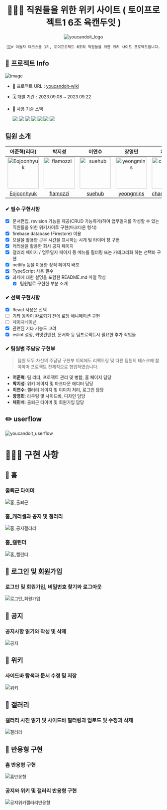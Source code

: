 <div align="center">

# **🧑🏻‍💻 직원들을 위한 위키 사이트 ( 토이프로젝트1 6조 육캔두잇 )**

![youcandoit_logo](https://github.com/Fastcampus-Youcandoit/frontend/assets/42928784/0a36f778-2a02-4e5e-9bee-20069c378ed5)

    💁🏻‍♂️ 야놀자 테크스쿨 1기, 토이프로젝트 6조의 직원들을 위한 위키 사이트 프로젝트입니다.

</div>

## 📌 프로젝트 Info

![image](https://github.com/Fastcampus-Youcandoit/frontend/assets/42928784/44f4dbb1-c506-4060-beb1-881d7a0763c9)

- 🔗 프로젝트 URL : [youcandoit-wiki](https://youcandoit-wiki.netlify.app)
- 🗓️ 개발 기간 : 2023.09.08 ~ 2023.09.22
- 🔨 사용 기술 스택

  <img src="https://img.shields.io/badge/html5-E34F26?style=for-the-badge&logo=html5&logoColor=white">
  <img src="https://img.shields.io/badge/css-1572B6?style=for-the-badge&logo=css3&logoColor=white"> 
  <img src="https://img.shields.io/badge/react-61DAFB?style=for-the-badge&logo=react&logoColor=black">
  <img src="https://img.shields.io/badge/Typescript-3178C6?style=flat-square&logo=Typescript&logoColor=white"/>
  <img src="https://img.shields.io/badge/firebase-FFCA28?style=for-the-badge&logo=firebase&logoColor=white">
  <img src="https://img.shields.io/badge/github-181717?style=for-the-badge&logo=github&logoColor=white">
  <img src="https://img.shields.io/badge/git-F05032?style=for-the-badge&logo=git&logoColor=white">

## 팀원 소개

<!-- prettier-ignore-start -->
|어준혁(리더)|박지성|이연수|장영민|채민석|
|:-:|:-:|:-:|:-:|:-:|
|<img src="https://github.com/Fastcampus-Youcandoit/frontend/assets/117037249/15f4ae16-28ef-40d1-b9ce-d978884e8d81" alt="Eojoonhyuk" width="100" height="100">|<img src="https://github.com/Fastcampus-Youcandoit/frontend/assets/117037249/c1f038bc-93ae-4d7e-b0c3-d939f71f0293" alt="flamozzi" width="100" height="100">|<img src="https://github.com/Fastcampus-Youcandoit/frontend/assets/117037249/3580cf59-d8be-4f03-9fac-7ce8a06a8c18" alt="suehub" width="100" height="100">|<img src="https://github.com/Fastcampus-Youcandoit/frontend/assets/117037249/d668842a-3a3a-416b-a262-210719d225ec" alt="yeongmins" width="100" height="100">|<img src="https://github.com/Fastcampus-Youcandoit/frontend/assets/117037249/d4856748-092f-498f-a23f-2dd04088b96c" alt="chaeminseok" width="100" height="100">|
|[Eojoonhyuk](https://github.com/Eojoonhyuk)|[flamozzi](https://github.com/flamozzi)|[suehub](https://github.com/suehub)|[yeongmins](https://github.com/yeongmins)|[chaeminseok](https://github.com/chaeminseok)|

<!-- prettier-ignore-end -->

### ✔ 필수 구현사항

- [x] 문서편집, revision 기능을 제공(CRUD 가능하게)하여 업무일지를 작성할 수 있는 직원들을 위한 위키사이트 구현(마크다운 형식)
- [x] firebase database (Firestore) 이용
- [x] 모달을 활용한 근무 시간을 표시하는 시계 및 타이머 창 구현
- [x] 캐러셀을 활용한 회사 공지 페이지
- [x] 갤러리 페이지 / 업무일지 페이지 등 메뉴를 필터링 또는 카테고리화 하는 선택바 구현
- [x] netlify 등을 이용한 정적 페이지 배포
- [x] TypeScript 사용 필수
- [x] 과제에 대한 설명을 포함한 README.md 파일 작성
  - [x] 팀원별로 구현한 부분 소개

### ✔ 선택 구현사항

- [x] React 사용은 선택
- [ ] 기타 동작이 완료되기 전에 로딩 애니메이션 구현
- [ ] 페이지네이션
- [x] 관련된 기타 기능도 고려
- [x] eslint 설정, 커밋컨벤션, 문서화 등 팀프로젝트시 필요한 추가 작업들

### ✔ 팀원별 주담당 구현부

> 팀원 모두 자신의 주담당 구현부 이외에도 리팩토링 및 다른 팀원의 테스크에 참여하며 프로젝트 전체적으로 협업하였습니다.

- **어준혁**: 팀 리더, 프로젝트 관리 및 병합, 홈 페이지 담당
- **박지성**: 위키 페이지 및 마크다운 에디터 담당
- **이연수**: 갤러리 페이지 및 이미지 처리, 로그인 담당
- **장영민**: 라우팅 및 사이드바, 디자인 담당
- **채민석**: 출퇴근 타이머 및 회원가입 담당

## ✏️ userflow

![youcandoit_userflow](https://github.com/flamozzi/intro/assets/42928784/487f9ea2-9c3e-442b-9786-f41775405536)

# 🧑🏻‍💻 구현 사항

## 📍 홈

### 출퇴근 타이머
![홈_출퇴근](https://github.com/KDT1-FE/Y_FE_Toy1/assets/111065848/e677f5d1-2d41-4a9a-b97a-f1c7837d15ee)

### 홈\_캐러셀과 공지 및 갤러리
![홈_공지갤러리](https://github.com/KDT1-FE/Y_FE_Toy1/assets/111065848/cec64cdd-8228-4c39-b928-d1ac05aefd7c)

### 홈\_캘린더
![홈_캘린더](https://github.com/KDT1-FE/Y_FE_Toy1/assets/111065848/26247aa8-d96f-4f97-a6a9-ed34302c1577)


## 📍 로그인 및 회원가입

### 로그인 및 회원가입, 비밀번호 찾기와 로그아웃
![로그인_회원가입](https://github.com/KDT1-FE/Y_FE_Toy1/assets/111065848/d3513c0e-63e2-4980-b429-0344ede8c1ae)


## 📍 공지

### 공지사항 읽기와 작성 및 삭제
![공지](https://github.com/KDT1-FE/Y_FE_Toy1/assets/111065848/00816fe6-3a59-49cb-bdac-cac7666ae9fa)

## 📍 위키

### 사이드바 탐색과 문서 수정 및 저장
![위키](https://github.com/KDT1-FE/Y_FE_Toy1/assets/111065848/2c9eb0e6-4f5d-47be-9e4f-9c0d7062417c)


## 📍 갤러리

### 갤러리 사진 읽기 및 사이드바 필터링과 업로드 및 수정과 삭제
![갤러리](https://github.com/KDT1-FE/Y_FE_Toy1/assets/111065848/689451d0-e468-4458-8771-80bdf072e72a)

## 📍 반응형 구현

### 홈 반응형 구현
![홈반응형](https://github.com/KDT1-FE/Y_FE_Toy1/assets/111065848/4022425f-8a56-44bb-9797-02216325419f)


### 공지와 위키 및 갤러리 반응형 구현
![공지위키갤러리반응형](https://github.com/KDT1-FE/Y_FE_Toy1/assets/111065848/2ac386fc-21db-4b0d-a507-ca12d11cd6ea)



